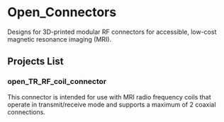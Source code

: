 # Open_Connectors
Designs for 3D-printed modular RF connectors for accessible, low-cost magnetic resonance imaging (MRI).

## Projects List

### open_TR_RF_coil_connector
This connector is intended for use with MRI radio frequency coils that operate in transmit/receive mode and supports a maximum of 2 coaxial connections.
